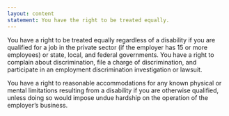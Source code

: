 ```yaml
---
layout: content
statement: You have the right to be treated equally.
---
```

You have a right to be treated equally regardless of a disability if you are qualified for a job in the private sector (if the employer has 15 or more employees) or state, local, and federal governments. You have a right to complain about discrimination, file a charge of discrimination, and participate in an employment discrimination investigation or lawsuit.

You have a right to reasonable accommodations for any known physical or mental limitations resulting from a disability if you are otherwise qualified, unless doing so would impose undue hardship on the operation of the employer’s business.
